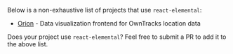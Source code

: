 Below is a non-exhaustive list of projects that use `react-elemental`:

* [Orion](https://github.com/LINKIWI/orion-web) - Data visualization frontend for OwnTracks location data

Does your project use `react-elemental`? Feel free to submit a PR to add it to the above list.
